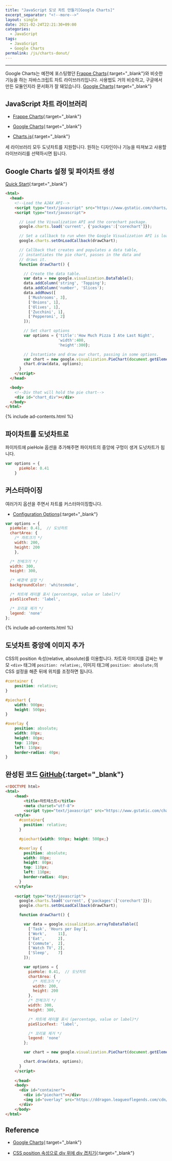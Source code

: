 ```yaml
---
title: "JavaScript 도넛 차트 만들기[Google Charts]"
excerpt_separator: "<!--more-->"
layout: single
date: 2021-02-24T22:21:30+09:00
categories:
  - JavaScript
tags:
  - JavaScript
  - Google Charts
permalink: /js/charts-donut/
---
```

---

Google Charts는 예전에 포스팅했던 [Frappe Charts](/js/frappe-charts){:target="_blank"}와 비슷한 기능을 하는 자바스크립트 차트 라이브러리입니다. 사용법도 거의 비슷하고, 구글에서 만든 모듈인지라 문서화가 잘 돼있습니다. [Google Charts](https://developers.google.com/chart){:target="_blank"}
<!--more-->

## JavaScript 차트 라이브러리

* [Frappe Charts](https://frappe.io/charts){:target="_blank"}

* [Google Charts](https://developers.google.com/chart){:target="_blank"}

* [Charts.js](https://www.chartjs.org/){:target="_blank"}

세 라이브러리 모두 도넛차트를 지원합니다. 원하는 디자인이나 기능을 따져보고 사용할 라이브러리를 선택하시면 됩니다.

## Google Charts 설정 및 파이차트 생성

[Quick Start](https://developers.google.com/chart/interactive/docs/quick_start){:target="_blank"}

```html
<html>
  <head>
    <!--Load the AJAX API-->
    <script type="text/javascript" src="https://www.gstatic.com/charts/loader.js"></script>
    <script type="text/javascript">

      // Load the Visualization API and the corechart package.
      google.charts.load('current', {'packages':['corechart']});

      // Set a callback to run when the Google Visualization API is loaded.
      google.charts.setOnLoadCallback(drawChart);

      // Callback that creates and populates a data table,
      // instantiates the pie chart, passes in the data and
      // draws it.
      function drawChart() {

        // Create the data table.
        var data = new google.visualization.DataTable();
        data.addColumn('string', 'Topping');
        data.addColumn('number', 'Slices');
        data.addRows([
          ['Mushrooms', 3],
          ['Onions', 1],
          ['Olives', 1],
          ['Zucchini', 1],
          ['Pepperoni', 2]
        ]);

        // Set chart options
        var options = {'title':'How Much Pizza I Ate Last Night',
                       'width':400,
                       'height':300};

        // Instantiate and draw our chart, passing in some options.
        var chart = new google.visualization.PieChart(document.getElementById('chart_div'));
        chart.draw(data, options);
      }
    </script>
  </head>

  <body>
    <!--Div that will hold the pie chart-->
    <div id="chart_div"></div>
  </body>
</html>
```

{% include ad-contents.html %}

## 파이차트를 도넛차트로

파이차트에 pieHole 옵션을 추가해주면 파이차트의 중앙에 구멍이 생겨 도넛차트가 됩니다.

```javascript
var options = {
      pieHole: 0.41
    }
```

## 커스터마이징
여러가지 옵션을 주면서 차트를 커스터마이징합니다.

* [Configuration Options](https://developers.google.com/chart/interactive/docs/gallery/piechart#configuration-options){:target="_blank"}

```javascript
var options = {
  pieHole: 0.41,  // 도넛차트
  chartArea: {
    /* 차트크기 */
    width: 200,
    height: 200
    },

  /* 전체크기 */
  width: 300,
  height: 300,

  /* 배경색 설정 */
  backgroundColor: 'whitesmoke',

  /* 차트에 레이블 표시 (percentage, value or label)*/
  pieSliceText: 'label',

  /* 꼬리표 제거 */
  legend: 'none'
};
```

{% include ad-contents.html %}

## 도넛차트 중앙에 이미지 추가
CSS의 position 속성(relative, absolute)를 이용합니다. 차트와 이미지를 감싸는 부모 `<div>` 태그에 `position: relative;`, 이미지 태그에 `position: absolute;`의 CSS 설정을 해준 뒤에 위치를 조정하면 됩니다.

```css
#container {
    position: relative;
}

#piechart {
    width: 900px;
    height: 500px;
}

#overlay {
    position: absolute;
    width: 80px;
    height: 80px;
    top: 110px;
    left: 110px;
    border-radius: 40px;
}
```

## 완성된 코드 [GitHub](https://github.com/unionyy/practice/blob/main/javascript-charts/google-donut.html){:target="_blank"}

```html
<!DOCTYPE html>
<html>
    <head>
        <title>차트테스트</title>
        <meta charset="utf-8">
        <script type="text/javascript" src="https://www.gstatic.com/charts/loader.js"></script>
    <style>
      #container{
        position: relative;
      }

      #piechart{width: 900px; height: 500px;}

      #overlay {
        position: absolute;
        width: 80px;
        height: 80px;
        top: 110px;
        left: 110px;
        border-radius: 40px;
      }
    </style>
    
    <script type="text/javascript">
      google.charts.load('current', {'packages':['corechart']});
      google.charts.setOnLoadCallback(drawChart);

      function drawChart() {

        var data = google.visualization.arrayToDataTable([
          ['Task', 'Hours per Day'],
          ['Work',     11],
          ['Eat',      2],
          ['Commute',  2],
          ['Watch TV', 2],
          ['Sleep',    7]
        ]);

        var options = {
          pieHole: 0.41,  // 도넛차트
          chartArea: {
            /* 차트크기 */
            width: 200,
            height: 200
          },
          /* 전체크기 */
          width: 300,
          height: 300,

          /* 차트에 레이블 표시 (percentage, value or label)*/
          pieSliceText: 'label',

          /* 꼬리표 제거 */
          legend: 'none'
        };

        var chart = new google.visualization.PieChart(document.getElementById('piechart'));

        chart.draw(data, options);    
      }
    </script>
        
    </head>
    <body>
      <div id="container">
        <div id="piechart"></div>
        <img id="overlay" src="https://ddragon.leagueoflegends.com/cdn/11.4.1/img/champion/Shen.png">
      </div>
    </body>
</html>
```

## Reference

* [Google Charts](https://developers.google.com/chart){:target="_blank"}

* [CSS position 속성으로 div 위에 div 겹치기](https://heinafantasy.com/62){:target="_blank"}